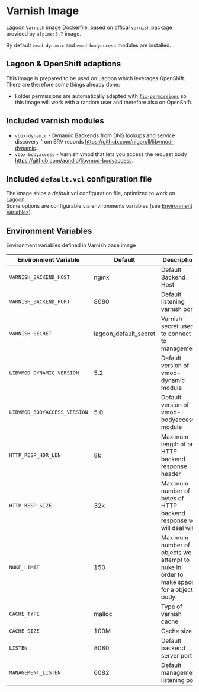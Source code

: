 # Varnish Image
Lagoon `Varnish` image Dockerfile, based on offical `varnish` package provided by `alpine:3.7` image.  

By default `vmod-dynamic` and `vmod-bodyaccess` modules are installed.

## Lagoon & OpenShift adaptions
This image is prepared to be used on Lagoon which leverages OpenShift. There are therefore some things already done:

- Folder permissions are automatically adapted with [`fix-permissions`](https://github.com/sclorg/s2i-base-container/blob/master/core/root/usr/bin/fix-permissions) so this image will work with a random user and therefore also on OpenShift.

## Included varnish modules

- `vbox-dynamic` - Dynamic Backends from DNS lookups and service discovery from SRV records https://github.com/nigoroll/libvmod-dynamic.
- `vbox-bodyaccess` - Varnish vmod that lets you access the request body https://github.com/aondio/libvmod-bodyaccess.

## Included `default.vcl` configuration file
The image ships a *default* vcl configuration file, optimized to work on Lagoon.  
Some options are configurable via environments variables (see [Environment Variables](#environment-variables)).

## Environment Variables
Environment variables defined in Varnish base image

| Environment Variable              | Default               | Description                                    |
| ---------------------------------      | ---------        | ---------------------------------------------- |
| `VARNISH_BACKEND_HOST`                 |   nginx   	    | Default Backend Host                           |
| `VARNISH_BACKEND_PORT`                 |   8080 	        | Default listening varnish port                 |
| `VARNISH_SECRET`                       |   lagoon_default_secret 	    | Varnish secret used to connect to management    |
| `LIBVMOD_DYNAMIC_VERSION`              |   5.2     	    | Default version of vmod-dynamic module         |
| `LIBVMOD_BODYACCESS_VERSION`           |   5.0     	    | Default version of vmod-bodyaccess module      |
| `HTTP_RESP_HDR_LEN`                    |   8k 	        | Maximum length of any HTTP backend response header                           |
| `HTTP_RESP_SIZE`                       |   32k	        | Maximum number of bytes of HTTP backend response we will deal with        |
| `NUKE_LIMIT`                           |   150            | Maximum number of objects we attempt to nuke in order to make space for a object body.         |
| `CACHE_TYPE`                           |   malloc         | Type of varnish cache                      |
| `CACHE_SIZE`                           |   100M           | Cache size   |
| `LISTEN`                               |   8080           | Default backend server port    |
| `MANAGEMENT_LISTEN`                    |   6082           | Default management listening port    |
